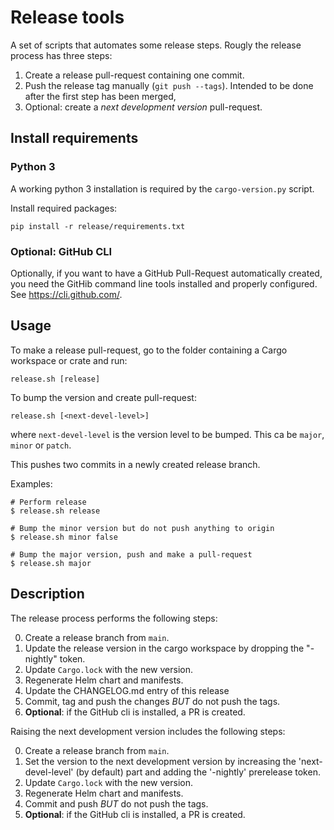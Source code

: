 # Release tools

A set of scripts that automates some release steps. Rougly the release process has three steps:

1. Create a release pull-request containing one commit.
2. Push the release tag manually (`git push --tags`). Intended to be done after the first step has been merged,
3. Optional: create a *next development version* pull-request.

## Install requirements

### Python 3

A working python 3 installation is required by the `cargo-version.py` script.

Install required packages:

    pip install -r release/requirements.txt

### Optional: GitHub CLI

Optionally, if you want to have a GitHub Pull-Request automatically created, you need the GitHib command line tools installed and properly configured. See https://cli.github.com/.

## Usage

To make a release pull-request, go to the folder containing a Cargo workspace or crate and run:

    release.sh [release]

To bump the version and create pull-request:

    release.sh [<next-devel-level>]

where `next-devel-level` is the version level to be bumped. This ca be `major`, `minor` or `patch`.

This pushes two commits in a newly created release branch.

Examples:

    # Perform release
    $ release.sh release

    # Bump the minor version but do not push anything to origin
    $ release.sh minor false

    # Bump the major version, push and make a pull-request
    $ release.sh major

## Description

The release process performs the following steps:

0. Create a release branch from `main`.
1. Update the release version in the cargo workspace by dropping the "-nightly" token.
2. Update `Cargo.lock` with the new version.
3. Regenerate Helm chart and manifests.
4. Update the CHANGELOG.md entry of this release
5. Commit, tag and push the changes *BUT* do not push the tags.
6. __Optional__: if the GitHub cli is installed, a PR is created.

Raising the next development version includes the following steps:

0. Create a release branch from `main`.
1. Set the version to the next development version by increasing the 'next-devel-level' (by default) part and adding the '-nightly' prerelease token.
2. Update `Cargo.lock` with the new version.
3. Regenerate Helm chart and manifests.
4. Commit and push *BUT* do not push the tags.
5. __Optional__: if the GitHub cli is installed, a PR is created.
